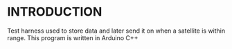 # INTRODUCTION

Test harness used to store data and later send it on when a satellite is within range.
This program is written in Arduino C++